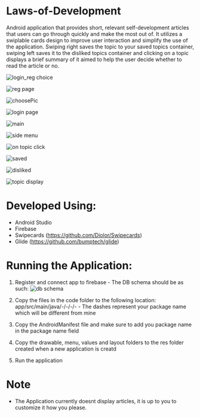 # Laws-of-Development
Android application that provides short, relevant self-development articles that users can go through quickly and make the most out of. It utilizes a swiplable cards design to improve user interaction and simplify the use of the application. Swiping right saves the topic to your saved topics container, swiping left saves it to the disliked topics container and clicking on a topic displays a brief summary of it aimed to help the user decide whether to read the article or no.

![login_reg choice](https://user-images.githubusercontent.com/42480955/57981320-c3745500-79ea-11e9-8139-ed8c8443c7a8.PNG)

![reg page](https://user-images.githubusercontent.com/42480955/57981322-c3745500-79ea-11e9-885e-966064da94b6.PNG)

![choosePic](https://user-images.githubusercontent.com/42480955/57981355-2ebe2700-79eb-11e9-9e58-b06eaec98902.PNG)

![login page](https://user-images.githubusercontent.com/42480955/57981323-c40ceb80-79ea-11e9-804b-03ce496a5e13.PNG)

![main](https://user-images.githubusercontent.com/42480955/57981336-e56dd780-79ea-11e9-8387-6734571523b7.PNG)

![side menu](https://user-images.githubusercontent.com/42480955/57981346-07675a00-79eb-11e9-9a02-95b4b5f89b36.PNG)

![on topic click](https://user-images.githubusercontent.com/42480955/57981352-1d751a80-79eb-11e9-9397-5af8adc0bcdf.PNG)

![saved](https://user-images.githubusercontent.com/42480955/57981369-675e0080-79eb-11e9-9348-7361b40839a4.PNG)

![disliked](https://user-images.githubusercontent.com/42480955/57981379-7ba1fd80-79eb-11e9-9956-f5b91f899574.PNG)

![topic display](https://user-images.githubusercontent.com/42480955/57981482-dc7e0580-79ec-11e9-8b9e-9e50859ab009.PNG)

# Developed Using:
  - Android Studio
  - Firebase 
  - Swipecards (https://github.com/Diolor/Swipecards)
  - Glide (https://github.com/bumptech/glide)
  
# Running the Application:
  1. Register and connect app to firebase 
    - The DB schema should be as such:
    ![db schema](https://user-images.githubusercontent.com/42480955/57959620-89effc80-78b9-11e9-94a8-c75e0395c4d5.PNG)
    
  2. Copy the files in the code folder to the following location: app/src/main/java/-/-/-/-
    - The dashes represent your package name which will be different from mine
    
  3. Copy the AndroidManifest file and make sure to add you package name in the package name field
  
  3. Copy the drawable, menu, values and layout folders to the res folder created when a new application is creatd 
  
  4. Run the application
  
# Note
   - The Application currently doesnt display articles, it is up to you to customize it how you please.

